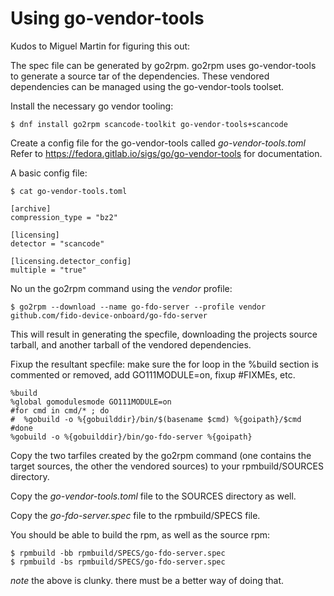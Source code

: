 Using go-vendor-tools
=====================

Kudos to Miguel Martin for figuring this out:

The spec file can be generated by go2rpm. go2rpm uses go-vendor-tools
to generate a source tar of the dependencies. These vendored
dependencies can be managed using the go-vendor-tools toolset.

Install the necessary go vendor tooling:

`$ dnf install go2rpm scancode-toolkit go-vendor-tools+scancode`

Create a config file for the go-vendor-tools called _go-vendor-tools.toml_
Refer to https://fedora.gitlab.io/sigs/go/go-vendor-tools for documentation.

A basic config file:

`$ cat go-vendor-tools.toml`
```
[archive]
compression_type = "bz2"

[licensing]
detector = "scancode"

[licensing.detector_config]
multiple = "true"
```

No un the go2rpm command using the _vendor_ profile:

`$ go2rpm --download --name go-fdo-server --profile vendor github.com/fido-device-onboard/go-fdo-server`

This will result in generating the specfile, downloading the projects
source tarball, and another tarball of the vendored dependencies.

Fixup the resultant specfile: make sure the for loop in the
%build section is commented or removed, add GO111MODULE=on,
fixup #FIXMEs, etc.

```
%build
%global gomodulesmode GO111MODULE=on
#for cmd in cmd/* ; do
#  %gobuild -o %{gobuilddir}/bin/$(basename $cmd) %{goipath}/$cmd
#done
%gobuild -o %{gobuilddir}/bin/go-fdo-server %{goipath}
```

Copy the two tarfiles created by the go2rpm command (one contains the
target sources, the other the vendored sources) to your
rpmbuild/SOURCES directory.

Copy the _go-vendor-tools.toml_ file to the SOURCES directory as well.

Copy the _go-fdo-server.spec_ file to the rpmbuild/SPECS file.

You should be able to build the rpm, as well as the source rpm:

```
$ rpmbuild -bb rpmbuild/SPECS/go-fdo-server.spec
$ rpmbuild -bs rpmbuild/SPECS/go-fdo-server.spec
```

*note* the above is clunky.  there must be a better way of doing that.
